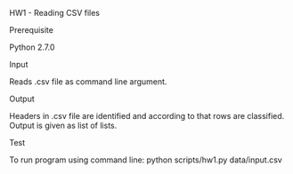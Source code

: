 HW1 - Reading CSV files

Prerequisite

Python 2.7.0

Input

Reads .csv file as command line argument.

Output

Headers in .csv file are identified and according to that rows are classified. Output is given as list of lists.

Test

To run program using command line:
python scripts/hw1.py data/input.csv
